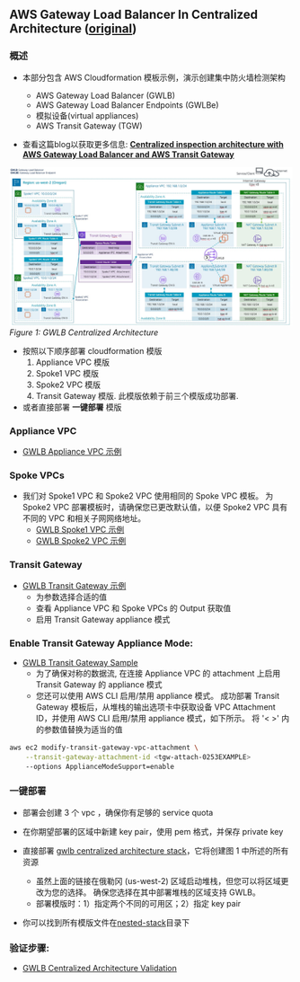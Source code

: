 ## AWS Gateway Load Balancer In Centralized Architecture ([original](https://github.com/aws-samples/aws-gateway-load-balancer-code-samples/tree/main/aws-cloudformation/centralized_architecture))

### 概述

* 本部分包含 AWS Cloudformation 模板示例，演示创建集中防火墙检测架构
  * AWS Gateway Load Balancer (GWLB)
  * AWS Gateway Load Balancer Endpoints (GWLBe)
  * 模拟设备(virtual appliances)
  * AWS Transit Gateway (TGW)

* 查看这篇blog以获取更多信息: **[Centralized inspection architecture with AWS Gateway Load Balancer and AWS Transit Gateway](https://aws.amazon.com/blogs/networking-and-content-delivery/centralized-inspection-architecture-with-aws-gateway-load-balancer-and-aws-transit-gateway/)**

![Figure 1: GWLB Centralized Architecture](images/gwlb_centralized_architecture.jpg)
_Figure 1: GWLB Centralized Architecture_

* 按照以下顺序部署 cloudformation 模版
  1. Appliance VPC 模版
  2. Spoke1 VPC 模版
  3. Spoke2 VPC 模版
  4. Transit Gateway 模版. 此模版依赖于前三个模版成功部署.
* 或者直接部署 **一键部署** 模版

### **Appliance VPC**
* [GWLB Appliance VPC 示例](CentralizedArchitectureApplianceVpc2Az.yaml)

### **Spoke VPCs**
* 我们对 Spoke1 VPC 和 Spoke2 VPC 使用相同的 Spoke VPC 模板。 为 Spoke2 VPC 部署模板时，请确保您已更改默认值，以便 Spoke2 VPC 具有不同的 VPC 和相关子网网络地址。
  * [GWLB Spoke1 VPC 示例](CentralizedArchitectureSpokeVpc2Az.yaml)
  * [GWLB Spoke2 VPC 示例](CentralizedArchitectureSpokeVpc2Az.yaml)

### **Transit Gateway**
* [GWLB Transit Gateway 示例](CentralizedArchitectureTgw.yaml)
  * 为参数选择合适的值
  * 查看 Appliance VPC 和 Spoke VPCs 的 Output 获取值
  * 启用 Transit Gateway appliance 模式

### Enable Transit Gateway Appliance Mode:

* [GWLB Transit Gateway Sample](CentralizedArchitectureTgw.yaml)
  * 为了确保对称的数据流, 在连接 Appliance VPC 的 attachment 上启用 Transit Gateway 的 appliance 模式 
  * 您还可以使用 AWS CLI 启用/禁用 appliance 模式。 成功部署 Transit Gateway 模板后，从堆栈的输出选项卡中获取设备 VPC Attachment ID，并使用 AWS CLI 启用/禁用 appliance 模式，如下所示。 将 '< >' 内的参数值替换为适当的值

```bash
aws ec2 modify-transit-gateway-vpc-attachment \
    --transit-gateway-attachment-id <tgw-attach-0253EXAMPLE>
    --options ApplianceModeSupport=enable
```

### 一键部署
* 部署会创建 3 个 vpc ，确保你有足够的 service quota 
* 在你期望部署的区域中新建 key pair，使用 pem 格式，并保存 private key
* 直接部署 [gwlb centralized architecture stack](https://us-west-2.console.aws.amazon.com/cloudformation/home?region=us-west-2#/stacks/create/template?stackName=GwlbCentralizedDemo&templateURL=https://tech-content-us-west-2.s3-us-west-2.amazonaws.com/aws-gwlb-cloudformation-samples/centralized-architecture/nested-stack/CentralizedArchitecturePrimary.yaml)，它将创建图 1 中所述的所有资源
  * 虽然上面的链接在俄勒冈 (us-west-2) 区域启动堆栈，但您可以将区域更改为您的选择。 确保您选择在其中部署堆栈的区域支持 GWLB。
  * 部署模版时：1）指定两个不同的可用区；2）指定 key pair

* 你可以找到所有模版文件在[nested-stack](nested-stack)目录下

### 验证步骤:
* [GWLB Centralized Architecture Validation](CentralizedArchitectureValidation.md)




